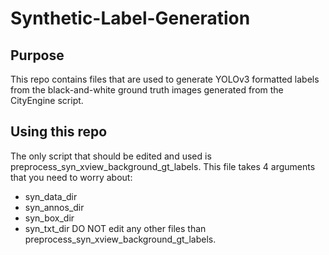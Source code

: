 # Synthetic-Label-Generation

## Purpose
This repo contains files that are used to generate YOLOv3 formatted labels from the black-and-white ground truth images generated from the CityEngine script.

## Using this repo
The only script that should be edited and used is preprocess_syn_xview_background_gt_labels. This file takes 4 arguments that you need to worry about:
* syn_data_dir
* syn_annos_dir
* syn_box_dir
* syn_txt_dir
DO NOT edit any other files than preprocess_syn_xview_background_gt_labels.
